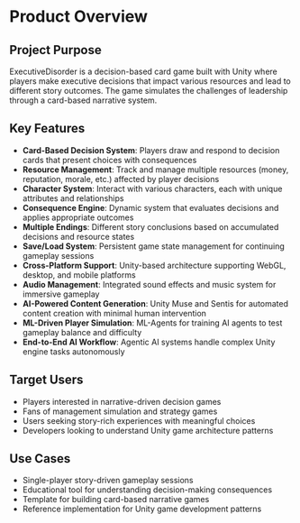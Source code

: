 # Product Overview

## Project Purpose
ExecutiveDisorder is a decision-based card game built with Unity where players make executive decisions that impact various resources and lead to different story outcomes. The game simulates the challenges of leadership through a card-based narrative system.

## Key Features
- **Card-Based Decision System**: Players draw and respond to decision cards that present choices with consequences
- **Resource Management**: Track and manage multiple resources (money, reputation, morale, etc.) affected by player decisions
- **Character System**: Interact with various characters, each with unique attributes and relationships
- **Consequence Engine**: Dynamic system that evaluates decisions and applies appropriate outcomes
- **Multiple Endings**: Different story conclusions based on accumulated decisions and resource states
- **Save/Load System**: Persistent game state management for continuing gameplay sessions
- **Cross-Platform Support**: Unity-based architecture supporting WebGL, desktop, and mobile platforms
- **Audio Management**: Integrated sound effects and music system for immersive gameplay
- **AI-Powered Content Generation**: Unity Muse and Sentis for automated content creation with minimal human intervention
- **ML-Driven Player Simulation**: ML-Agents for training AI agents to test gameplay balance and difficulty
- **End-to-End AI Workflow**: Agentic AI systems handle complex Unity engine tasks autonomously

## Target Users
- Players interested in narrative-driven decision games
- Fans of management simulation and strategy games
- Users seeking story-rich experiences with meaningful choices
- Developers looking to understand Unity game architecture patterns

## Use Cases
- Single-player story-driven gameplay sessions
- Educational tool for understanding decision-making consequences
- Template for building card-based narrative games
- Reference implementation for Unity game development patterns
